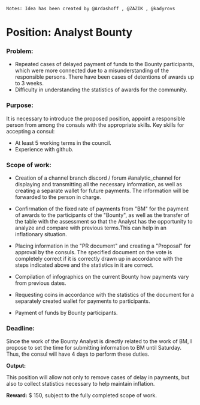 `Notes: Idea has been created by @Ardashoff , @ZAZIK , @kadyrovs` 

# Position: Analyst Bounty

### Problem:
- Repeated cases of delayed payment of funds to the Bounty participants, which were more connected due to a misunderstanding of the responsible persons. There have been cases of detentions of awards up to 3 weeks.
- Difficulty in understanding the statistics of awards for the community.

### Purpose:
It is necessary to introduce the proposed position, appoint a responsible person from among the consuls with the appropriate skills. Key skills for accepting a consul:

- At least 5 working terms in the council.
- Experience with github.

### Scope of work:
- Creation of a channel branch discord / forum #analytic_channel for displaying and transmitting all the necessary information, as well as creating a separate wallet for future payments. The information will be forwarded to the person in charge.

- Confirmation of the fixed rate of payments from "BM" for the payment of awards to the participants of the "Bounty", as well as the transfer of the table with the assessment so that the Analyst has the opportunity to analyze and compare with previous terms.This can help in an inflationary situation.

- Placing information in the "PR document" and creating a "Proposal" for approval by the consuls. The specified document on the vote is completely correct if it is correctly drawn up in accordance with the steps indicated above and the statistics in it are correct.

- Compilation of infographics on the current Bounty how payments vary from previous dates.

- Requesting coins in accordance with the statistics of the document for a separately created wallet for payments to participants.

- Payment of funds by Bounty participants.

### Deadline:
Since the work of the Bounty Analyst is directly related to the work of BM, I propose to set the time for submitting information to BM until Saturday. Thus, the consul will have 4 days to perform these duties.

__Output:__

This position will allow not only to remove cases of delay in payments, but also to collect statistics necessary to help maintain inflation.

__Reward:__
$ 150, subject to the fully completed scope of work.
